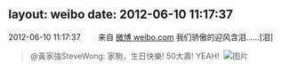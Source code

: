 layout: weibo
date: 2012-06-10 11:17:37
---
<meta name="referrer" content="no-referrer" />

2012-06-10 11:17:37  &nbsp;&nbsp;&nbsp;&nbsp;&nbsp;&nbsp; 来自 <a href="http://weibo.com/" rel="nofollow">微博 weibo.com</a>
我们骄傲的迎风含泪……[泪]
>  @黃家強SteveWong: 家駒，生日快樂! 50大壽! YEAH! ​​​
>  ![图片](https://ww3.sinaimg.cn/large/687a346bgw1dtscr5kn7sj.jpg)
